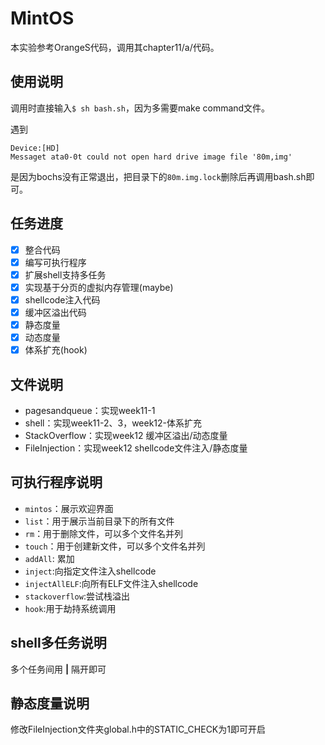 # MintOS

本实验参考OrangeS代码，调用其chapter11/a/代码。

## 使用说明

调用时直接输入`$ sh bash.sh`，因为多需要make command文件。

遇到

```
Device:[HD]
Messaget ata0-0t could not open hard drive image file '80m,img'
```

是因为bochs没有正常退出，把目录下的`80m.img.lock`删除后再调用bash.sh即可。

## 任务进度

- [x] 整合代码
- [x] 编写可执行程序
- [x] 扩展shell支持多任务
- [x] 实现基于分页的虚拟内存管理(maybe)
- [x] shellcode注入代码
- [x] 缓冲区溢出代码
- [x] 静态度量
- [x] 动态度量
- [x] 体系扩充(hook)

## 文件说明

- pagesandqueue：实现week11-1
- shell：实现week11-2、3，week12-体系扩充
- StackOverflow：实现week12 缓冲区溢出/动态度量
- FileInjection：实现week12 shellcode文件注入/静态度量

## 可执行程序说明

- `mintos`：展示欢迎界面
- `list`：用于展示当前目录下的所有文件
- `rm`：用于删除文件，可以多个文件名并列
- `touch`：用于创建新文件，可以多个文件名并列
- `addAll`: 累加
- `inject`:向指定文件注入shellcode
- `injectAllELF`:向所有ELF文件注入shellcode
- `stackoverflow`:尝试栈溢出
- `hook`:用于劫持系统调用
  
## shell多任务说明

多个任务间用 **|** 隔开即可

## 静态度量说明

修改FileInjection文件夹global.h中的STATIC_CHECK为1即可开启


